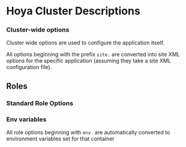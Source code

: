 <!---
  Licensed under the Apache License, Version 2.0 (the "License");
  you may not use this file except in compliance with the License.
  You may obtain a copy of the License at
  
   http://www.apache.org/licenses/LICENSE-2.0
  
  Unless required by applicable law or agreed to in writing, software
  distributed under the License is distributed on an "AS IS" BASIS,
  WITHOUT WARRANTIES OR CONDITIONS OF ANY KIND, either express or implied.
  See the License for the specific language governing permissions and
  limitations under the License. See accompanying LICENSE file.
-->
  
# Hoya Cluster Descriptions


### Cluster-wide options

Cluster wide options are used to configure the application itself.

All options beginning with the prefix `site.` are converted into 
site XML options for the specific application (assuming they take a site XML 
configuration file).

## Roles

### Standard Role Options

### Env variables
 
 
All role options beginning with `env.` are automatically converted to
environment variables set for that container